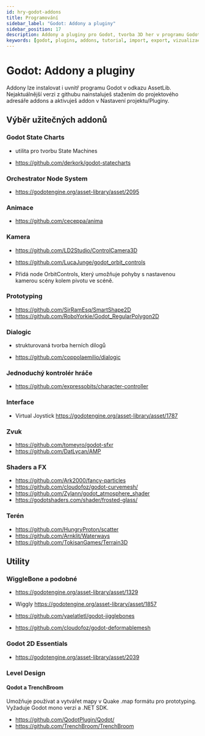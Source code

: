 ```yaml
---
id: hry-godot-addons
title: Programování
sidebar_label: "Godot: Addony a pluginy"
sidebar_position: 17
description: Addony a pluginy pro Godot, tvorba 3D her v programu Godot, tutoriál s příklady
keywords: [godot, plugins, addons, tutorial, import, export, vizualizace, 3D, blender, blender3d, instalace, nastavení, digitální modelování]
---
```


# Godot: Addony a pluginy

Addony lze instalovat i uvnitř programu Godot v odkazu AssetLib. Nejaktuálnější verzi z githubu nainstaluješ stažením do projektového adresáře addons a aktivuješ addon v Nastavení projektu/Pluginy.

## Výběr užitečných addonů

### Godot State Charts

- utilita pro tvorbu State Machines

- https://github.com/derkork/godot-statecharts

### Orchestrator Node System

- https://godotengine.org/asset-library/asset/2095

### Animace

- https://github.com/ceceppa/anima

### Kamera

- https://github.com/LD2Studio/ControlCamera3D

- https://github.com/LucaJunge/godot_orbit_controls 
- Přidá node OrbitControls, který umožňuje pohyby s nastavenou kamerou scény kolem pivotu ve scéně.

### Prototyping

- https://github.com/SirRamEsq/SmartShape2D
- https://github.com/RoboYorkie/Godot_RegularPolygon2D

### Dialogic

- strukturovaná tvorba herních dilogů

- https://github.com/coppolaemilio/dialogic

### Jednoduchý kontrolér hráče

- https://github.com/expressobits/character-controller

### Interface

- Virtual Joystick https://godotengine.org/asset-library/asset/1787

### Zvuk

- https://github.com/tomeyro/godot-sfxr
- https://github.com/DatLycan/AMP


### Shaders a FX

- https://github.com/Ark2000/fancy-particles
- https://github.com/cloudofoz/godot-curvemesh/
- https://github.com/Zylann/godot_atmosphere_shader
- https://godotshaders.com/shader/frosted-glass/

### Terén

- https://github.com/HungryProton/scatter
- https://github.com/Arnklit/Waterways
- https://github.com/TokisanGames/Terrain3D

## Utility

### WiggleBone a podobné

- https://godotengine.org/asset-library/asset/1329

- Wiggly https://godotengine.org/asset-library/asset/1857
- https://github.com/yaelatletl/godot-jigglebones
- https://github.com/cloudofoz/godot-deformablemesh

### Godot 2D Essentials

- https://godotengine.org/asset-library/asset/2039

### Level Design

#### Qodot a  TrenchBroom

Umožňuje používat a vytvářet mapy v Quake .map formátu pro prototyping. Vyžaduje Godot mono verzi a .NET SDK.

- https://github.com/QodotPlugin/Qodot/
- https://github.com/TrenchBroom/TrenchBroom









